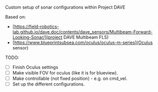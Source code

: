 Custom setup of sonar configurations within Project DAVE

Based on:
- [https://field-robotics-lab.github.io/dave.doc/contents/dave_sensors/Multibeam-Forward-Looking-Sonar/](project DAVE Multibeam FLS)
- [https://www.blueprintsubsea.com/oculus/oculus-m-series](Oculus sensor)



TODO:
- [ ] Finish Oculus settings
- [ ] Make visible FOV for oculus (like it is for blueview).
- [ ] Make controllable (not fixed position) - e.g. on cmd_vel.
- [ ] Set up the different configurations.
